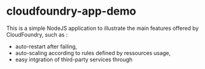 # cloudfoundry-app-demo

This is a simple NodeJS application to illustrate the main features offered by CloudFoundry, such as :
- auto-restart after failing,
- auto-scaling according to rules defined by ressources usage,
- easy intgration of third-party services through
